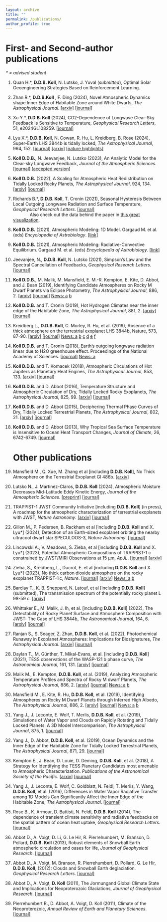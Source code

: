 ```yaml
---
layout: archive
title: ""
permalink: /publications/
author_profile: true
---
```


# First- and Second-author publications
_\* = advised student_

1. Quan H.*, **D.D.B. Koll**, N. Lutsko, J. Yuval (_submitted_), Optimal Solar Geoengineering Strategies Based on Reinforcement Learning.

1. Zhan R.*, **D.D.B.Koll** , F. Ding (2024), Novel Atmospheric Dynamics shape Inner Edge of Habitable Zone around White Dwarfs, _The Astrophysical Journal_. [\[arxiv\]](https://arxiv.org/abs/2406.03189) [\[journal\]](https://iopscience.iop.org/article/10.3847/1538-4357/ad54c1)

1. Xu Y.*, **D.D.B. Koll** (2024), CO2-Dependence of Longwave Clear-Sky Feedback Is Sensitive to Temperature, _Geophysical Research
   Letters_, 51, e2024GL108259. [\[journal\]](https://doi.org/10.1029/2024GL108259)
 
1. Lyu X.*, **D.D.B. Koll**, N. Cowan, R. Hu, L. Kreidberg, B. Rose (2024), Super-Earth LHS
 3844b is tidally locked, _The Astrophysical Journal_, 964, 152.
 [\[journal\]](https://iopscience.iop.org/article/10.3847/1538-4357/ad2077) [\[arxiv\]](https://arxiv.org/abs/2310.01725) [\[nature highlights\]](https://www.nature.com/articles/d41586-024-00414-z) 

1. **Koll D.D.B.**, N. Jeevanjee, N. Lutsko (2023), An Analytic
 Model for the Clear-sky Longwave Feedback, _Journal of the Atmospheric Sciences_.
 [\[journal\]](https://journals.ametsoc.org/view/journals/atsc/aop/JAS-D-22-0178.1/JAS-D-22-0178.1.xml)
 [\[accepted version\]](/files/2023-koll-accepted.pdf)

1. **Koll D.D.B.** (2022), A Scaling for Atmospheric Heat
   Redistribution on Tidally Locked Rocky Planets, _The Astrophysical
   Journal_, 924, 134. [\[arxiv\]](https://arxiv.org/abs/1907.13145) [\[journal\]](https://iopscience.iop.org/article/10.3847/1538-4357/ac3b48)
   
2. Richards B.*, **D.D.B. Koll**, T. Cronin (2021), Seasonal
   Hysteresis Between Local Outgoing Longwave Radiation and Surface
   Temperature, _Geophysical Research
   Letters_. [\[journal\]](http://agupubs.onlinelibrary.wiley.com/doi/abs/10.1029/2021GL092978) \
   &emsp; &emsp; &emsp; Also check out the data behind the paper in [this great visualization](https://bdgrichards.github.io/OLR-Loop-Viewer/).

3. **Koll D.D.B.** (2021), Atmospheric Modeling: 1D Model. Gargaud
   M. et al. (eds) _Encyclopedia of
   Astrobiology_. [\[link\]](https://doi.org/10.1007/978-3-642-27833-4_5511-1)

4. **Koll D.D.B.** (2021), Atmospheric Modeling: Radiative-Convective Equilibrium. Gargaud M. et al. (eds) _Encyclopedia of
Astrobiology_. [\[link\]](https://link.springer.com/referenceworkentry/10.1007/978-3-642-27833-4_5479-1)

5. Jeevanjee, N., **D.D.B. Koll**, N. Lutsko (2021), Simpson’s Law and
   the Spectral Cancellation of Feedbacks, _Geophysical Research
   Letters_. [\[journal\]](https://agupubs.onlinelibrary.wiley.com/doi/10.1029/2021GL093699)

6. **Koll D.D.B.**, M. Malik, M. Mansfield, E. M.-R. Kempton, E. Kite,
   D. Abbot, and J. Bean (2019), Identifying Candidate Atmospheres on
   Rocky M Dwarf Planets via Eclipse Photometry, _The Astrophysical
   Journal_, 886, 2. [\[arxiv\]](https://arxiv.org/abs/1907.13138)
   [\[journal\]](https://iopscience.iop.org/article/10.3847/1538-4357/ab4c91)
   [News: a](https://www.nasa.gov/feature/goddard/2019/astronomers-propose-a-novel-method-of-finding-atmospheres-on-rocky-worlds/)
   [b](https://www.skyandtelescope.com/astronomy-news/new-method-expedite-search-exoplanets-atmospheres/)

7. **Koll D.D.B.** and T. Cronin (2019), Hot Hydrogen Climates near the inner edge of the Habitable Zone, _The Astrophysical Journal_,
   881, 2. [\[arxiv\]](https://arxiv.org/abs/1907.13169)
   [\[journal\]](https://iopscience.iop.org/article/10.3847/1538-4357/ab30c4/meta)

8. Kreidberg L., **D.D.B. Koll**, C. Morley, R. Hu, et al. (2019),
   Absence of a thick atmosphere on the terrestrial exoplanet LHS
   3844b, Nature, 573,
   87-90. [\[arxiv\]](https://arxiv.org/abs/1908.06834)
   [\[journal\]](https://www.nature.com/articles/s41586-019-1497-4)
   [News: a](https://www.jpl.nasa.gov/news/news.php?feature=7479)
   [b](http://news.mit.edu/2019/earth-exoplanet-no-atmosphere-0819)
   [c](https://news.harvard.edu/gazette/story/2019/08/harvard-astronomer-shows-exoplanet-has-no-atmosphere/)
   [d](https://www.scientificamerican.com/article/scientists-mull-the-astrobiological-implications-of-an-airless-alien-planet/)
   [e](https://www.sciencemag.org/news/2019/08/rocky-super-earth-may-be-hard-place-life-get-foothold)
   [f](https://www.foxnews.com/science/nasa-glimpses-surface-distant-exoplanet)

9. **Koll D.D.B.** and T. Cronin (2018), Earth’s outgoing longwave
   radiation linear due to H2O greenhouse effect. Proceedings of the
   National Academy of
   Sciences. [\[journal\]](http://www.pnas.org/content/early/2018/09/24/1809868115)
   [News: a](http://news.mit.edu/2018/how-earth-sheds-heat-space-0924)
   
10. **Koll D.D.B.** and T. Komacek (2018), Atmospheric Circulations of
    Hot Jupiters as Planetary Heat Engines, _The Astrophysical
    Journal_, 853, 133. [\[arxiv\]](https://arxiv.org/abs/1712.07643)
    [\[journal\]](http://iopscience.iop.org/article/10.3847/1538-4357/aaa3de/meta) 

11. **Koll D.D.B.** and D. Abbot (2016), Temperature Structure and
    Atmospheric Circulation of Dry, Tidally Locked Rocky Exoplanets,
    _The Astrophysical Journal_,
    825, 99. [\[arxiv\]](http://arxiv.org/abs/1605.01066) [\[journal\]](https://iopscience.iop.org/article/10.3847/0004-637X/825/2/99)

12. **Koll D.D.B.** and D. Abbot (2015), Deciphering Thermal Phase
    Curves of Dry, Tidally Locked Terrestrial Planets, _The
    Astrophysical Journal_,
    802, 21. [\[arxiv\]](http://arxiv.org/abs/1412.8216) [\[journal\]](https://iopscience.iop.org/article/10.1088/0004-637X/802/1/21)

13. **Koll D.D.B.** and D. Abbot (2013), Why Tropical Sea Surface
    Temperature is Insensitive to Ocean Heat Transport Changes,
    _Journal of Climate_, 26, 6742-6749. [\[journal\]](https://journals.ametsoc.org/view/journals/clim/26/18/jcli-d-13-00192.1.xml)



    # Other publications

14. Mansfield M., Q. Xue, M. Zhang et al [including **D.D.B. Koll**], No Thick Atmosphere on the Terrestrial Exoplanet Gl 486b. [\[arxiv\]](https://arxiv.org/abs/2310.15895)

14. Lutsko N., J. Martinez-Claros, **D.D.B. Koll** (2024), Atmospheric Moisture Decreases Mid-Latitude Eddy Kinetic Energy, _Journal of the Atmospheric Sciences_. [\[preprint\]](https://essopenarchive.org/users/529274/articles/694474-atmospheric-moisture-decreases-mid-latitude-eddy-kinetic-energy) [\[journal\]](https://journals.ametsoc.org/view/journals/atsc/aop/JAS-D-23-0226.1/JAS-D-23-0226.1.xml)

14. TRAPPIST-1 JWST Community Initiative [including
**D.D.B. Koll**] (in press), A roadmap for the atmospheric characterization of terrestrial exoplanets with JWST, _Nature Astronomy_. [\[arxiv\]](https://arxiv.org/abs/2310.15895) [\[journal\]](https://www.nature.com/articles/s41550-024-02298-5)

14. Gillon M., P. Pedersen, B. Rackham et al [including **D.D.B. Koll** and X. Lyu*] (2024), Detection of an Earth-sized exoplanet orbiting the nearby ultracool dwarf star SPECULOOS-3, _Nature Astronomy_. [\[journal\]](https://www.nature.com/articles/s41550-024-02271-2)
    
14. Lincowski A., V. Meadows, S. Zieba, et al [including
**D.D.B. Koll** and X. Lyu*] (2023), Potential Atmospheric
Compositions of TRAPPIST-1 c constrained by JWST/MIRI Observations at
15 μm, _ApJL_. [\[journal\]](https://iopscience.iop.org/article/10.3847/2041-8213/acee02) [\[arxiv\]](https://arxiv.org/abs/2308.05899)

14. Zieba, S., Kreidberg, L., Ducrot, E. et al [including
**D.D.B. Koll** and X. Lyu*] (2023), No thick carbon dioxide
atmosphere on the rocky exoplanet TRAPPIST-1 c,
_Nature_. [\[journal\]](https://doi.org/10.1038/s41586-023-06232-z)
[\[arxiv\]](https://arxiv.org/abs/2306.10150) [News:
a](https://www.nature.com/articles/d41586-023-01983-1)
[b](https://www.mpia.de/news/science/2023-08-trappist-1-c)

14. Barclay T., K. B. Sheppard, N. Latouf, et al [including
    **D.D.B. Koll**] (submitted), The transmission spectrum of the potentially rocky planet L 98-59 c. [\[arxiv\]](https://arxiv.org/abs/2301.10866)

15. Whittaker E., M. Malik, J. Ih, et al. [including **D.D.B. Koll**]
    (2022), The Detectability of Rocky Planet Surface and
    Atmosphere Composition with JWST: The Case of LHS
    3844b, _The Astronomical Journal_,
    164, 6. [\[arxiv\]](https://arxiv.org/abs/2207.08889) [\[journal\]](https://iopscience.iop.org/article/10.3847/1538-3881/ac9ab3/meta)

16. Ranjan S., S. Seager, Z. Zhan, **D.D.B. Koll**, et al. (2022),
    Photochemical Runaway in Exoplanet Atmospheres: Implications for
    Biosignatures, _The Astrophysical
    Journal_. [\[arxiv\]](https://arxiv.org/abs/2201.08359) [\[journal\]](https://iopscience.iop.org/article/10.3847/1538-4357/ac5749)

17. Daylan T., M. Günther, T. Mikal-Evans, et
    al. [including **D.D.B. Koll**] (2021), TESS observations of the
    WASP-121 b phase curve, _The Astronomical Journal_,
    161, 131. [\[arxiv\]](https://arxiv.org/abs/1909.03000) [\[journal\]](https://iopscience.iop.org/article/10.3847/1538-3881/abd8d2)

18. Malik M., E. Kempton, **D.D.B. Koll**, et al. (2019), Analyzing
    Atmospheric Temperature Profiles and Spectra of Rocky M dwarf
    Planets, _The Astrophysical Journal_,
    886, 2. [\[arxiv\]](https://arxiv.org/abs/1907.13135)
    [\[journal\]](https://iopscience.iop.org/article/10.3847/1538-4357/ab4a05)
    [News: a](https://www.nasa.gov/feature/goddard/2019/astronomers-propose-a-novel-method-of-finding-atmospheres-on-rocky-worlds/)
	[b](https://www.skyandtelescope.com/astronomy-news/new-method-expedite-search-exoplanets-atmospheres/)

19. Mansfield M., E. Kite, R. Hu, **D.D.B. Koll**, et al. (2019),
    Identifying Atmospheres on Rocky M Dwarf Planets through Inferred
    High Albedo, _The Astrophysical Journal_,
    886, 2. [\[arxiv\]](https://arxiv.org/abs/1907.13150) [\[journal\]](https://iopscience.iop.org/article/10.3847/1538-4357/ab4c90)
    [News: a](https://www.nasa.gov/feature/goddard/2019/astronomers-propose-a-novel-method-of-finding-atmospheres-on-rocky-worlds/)
	[b](https://www.skyandtelescope.com/astronomy-news/new-method-expedite-search-exoplanets-atmospheres/)
	
20. Yang J., J. Leconte, E. Wolf, T. Merlis, **D.D.B. Koll**, et
    al. (2019), Simulations of Water Vapor and Clouds on Rapidly
    Rotating and Tidally Locked Planets: A 3D Model Intercomparison,
    _The Astrophysical Journal_,
    875, 1. [\[journal\]](https://iopscience.iop.org/article/10.3847/1538-4357/ab09f1/meta)

21. Yang J., D. Abbot, **D.D.B. Koll**, et al. (2019), Ocean Dynamics
    and the Inner Edge of the Habitable Zone for Tidally Locked
    Terrestrial Planets, _The Astrophysical Journal_,
    871, 29. [\[journal\]](https://iopscience.iop.org/article/10.3847/1538-4357/aaf1a8)

20. Kempton E., J. Bean, D. Louie, D. Deming, **D.D.B. Koll**, et
    al. (2018), A Strategy for Identifying the TESS Planetary
    Candidates most amenable to Atmospheric
    Characterization. _Publications of the Astronomical Society of the
    Pacific_. [\[arxiv\]](https://arxiv.org/abs/1805.03671)
    [\[journal\]](http://iopscience.iop.org/article/10.1088/1538-3873/aadf6f)

21. Yang J., J. Leconte, E. Wolf, C. Goldblatt, N. Feldl, T. Merlis,
    Y. Wang, **D.D.B. Koll**, et al. (2016), Differences in Water
    Vapor Radiative Transfer among 1D Models Can Significantly Affect
    the Inner Edge of the Habitable Zone, _The Astrophysical
    Journal_. [\[journal\]](https://iopscience.iop.org/article/10.3847/0004-637X/826/2/222)

21. Rose B., K. Armour, D. Battisti, N. Feldl, **D.D.B. Koll** (2014),
    The dependence of transient climate sensitivity and radiative
    feedbacks on the spatial pattern of ocean heat uptake,
    _Geophysical Research Letters_.
	[\[journal\]](https://agupubs.onlinelibrary.wiley.com/doi/full/10.1002/2013GL058955)

22. Abbot D., A. Voigt, D. Li, G. Le Hir, R. Pierrehumbert,
    M. Branson, D. Pollard, **D.D.B. Koll** (2013), Robust elements of
    Snowball Earth atmospheric circulation and oases for life,
    _Journal of Geophysical Research_.
    [\[journal\]](https://agupubs.onlinelibrary.wiley.com/doi/full/10.1002/jgrd.50540)

23. Abbot D., A. Voigt, M. Branson, R. Pierrehumbert, D. Pollard,
    G. Le Hir, **D.D.B. Koll**, (2012): Clouds and Snowball Earth
    deglaciation. _Geophysical Research
    Letters_. [\[journal\]](https://agupubs.onlinelibrary.wiley.com/doi/full/10.1029/2012GL052861)

24. Abbot D., A. Voigt, **D. Koll** (2011), The Jormungand Global
    Climate State and Implications for Neoproterozoic Glaciations,
    _Journal of Geophysical
    Research_. [\[journal\]](https://agupubs.onlinelibrary.wiley.com/doi/full/10.1029/2011JD015927)

25. Pierrehumbert R., D. Abbot, A. Voigt, D. Koll (2011), Climate of
    the Neoproterozoic, _Annual Review of Earth and Planetary
    Sciences_. [\[journal\]](https://www.annualreviews.org/doi/10.1146/annurev-earth-040809-152447)
